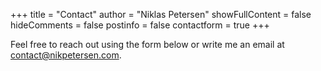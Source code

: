 +++
title = "Contact"
author = "Niklas Petersen"
showFullContent = false
hideComments = false
postinfo = false
contactform = true
+++

Feel free to reach out using the form below or write me an email at [contact@nikpetersen.com](mailto:contact@nikpetersen.com).

